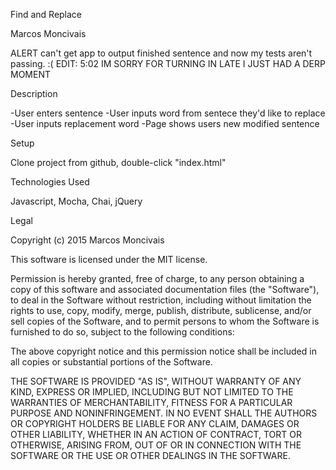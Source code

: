 Find and Replace

Marcos Moncivais

ALERT
can't get app to output finished sentence and now my tests aren't passing. :(
EDIT:
5:02 IM SORRY FOR TURNING IN LATE I JUST HAD A DERP MOMENT

Description

-User enters sentence
-User inputs word from sentece they'd like to replace
-User inputs replacement word
-Page shows users new modified sentence

Setup

Clone project from github, double-click "index.html"


Technologies Used

Javascript, Mocha, Chai, jQuery

Legal

Copyright (c) 2015 Marcos Moncivais

This software is licensed under the MIT license.

Permission is hereby granted, free of charge, to any person obtaining a copy of this software and associated documentation files (the "Software"), to deal in the Software without restriction, including without limitation the rights to use, copy, modify, merge, publish, distribute, sublicense, and/or sell copies of the Software, and to permit persons to whom the Software is furnished to do so, subject to the following conditions:

The above copyright notice and this permission notice shall be included in all copies or substantial portions of the Software.

THE SOFTWARE IS PROVIDED "AS IS", WITHOUT WARRANTY OF ANY KIND, EXPRESS OR IMPLIED, INCLUDING BUT NOT LIMITED TO THE WARRANTIES OF MERCHANTABILITY, FITNESS FOR A PARTICULAR PURPOSE AND NONINFRINGEMENT. IN NO EVENT SHALL THE AUTHORS OR COPYRIGHT HOLDERS BE LIABLE FOR ANY CLAIM, DAMAGES OR OTHER LIABILITY, WHETHER IN AN ACTION OF CONTRACT, TORT OR OTHERWISE, ARISING FROM, OUT OF OR IN CONNECTION WITH THE SOFTWARE OR THE USE OR OTHER DEALINGS IN THE SOFTWARE.